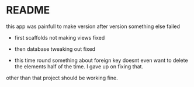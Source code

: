 # README

this app was painfull to make  version after version something else failed

* first scaffolds not making views fixed

* then database tweaking out fixed

* this time round something about foreign key doesnt even want to delete the elements half of the time. I gave up on fixing that.

other than that project should be working fine.